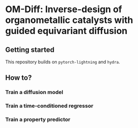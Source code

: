 # OM-Diff: Inverse-design of organometallic catalysts with guided equivariant diffusion

## Getting started
This repository builds on `pytorch-lightning` and `hydra`.


## How to?
### Train a diffusion model


### Train a time-conditioned regressor


### Train a property predictor